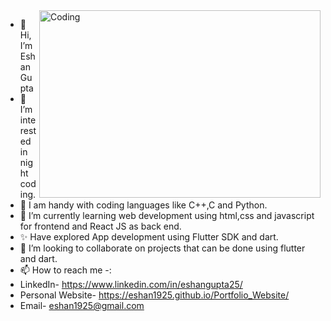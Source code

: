 <img align="right" alt="Coding" width="450" height="300" class="rounded-corners" src="https://user-images.githubusercontent.com/78701779/118412678-f2486300-b6b8-11eb-9178-cd75230ad8a5.gif">

- 👋 Hi, I’m Eshan Gupta
- 👀 I’m interested in night coding.
- 🤠 I am handy with coding languages like C++,C and Python.
- 🌱 I’m currently learning web development using html,css and javascript for frontend and React JS as back end.
- ✨ Have explored App development using Flutter SDK and dart.
- 💞️ I’m looking to collaborate on projects that can be done using flutter and dart.
- 📫 How to reach me -:
- LinkedIn- https://www.linkedin.com/in/eshangupta25/
- Personal Website- https://eshan1925.github.io/Portfolio_Website/
- Email- eshan1925@gmail.com


<!---
eshan1925/eshan1925 is a ✨ special ✨ repository because its `README.md` (this file) appears on your GitHub profile.
You can click the Preview link to take a look at your changes.
--->
